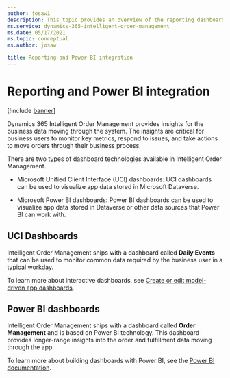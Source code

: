 ```yaml
---
author: josaw1
description: This topic provides an overview of the reporting dashboards available in Dynamics 365 Intelligent Order Management.
ms.service: dynamics-365-intelligent-order-management
ms.date: 05/17/2021
ms.topic: conceptual
ms.author: josaw

title: Reporting and Power BI integration
---
```



# Reporting and Power BI integration

[!include [banner](includes/banner.md)]


Dynamics 365 Intelligent Order Management provides insights for the business data moving through the system. The insights are critical for business users to monitor key metrics, respond to issues, and take actions to move orders through their business process.

There are two types of dashboard technologies available in Intelligent Order Management.

-   Microsoft Unified Client Interface (UCI) dashboards: UCI dashboards can be used to visualize app data stored in Microsoft Dataverse.

-   Microsoft Power BI dashboards: Power BI dashboards can be used to visualize app data stored in Dataverse or other data sources that Power BI can work with.

## UCI Dashboards

Intelligent Order Management ships with a dashboard called **Daily Events** that can be used to monitor common data required by the business user in a typical workday.

To learn more about interactive dashboards, see [Create or edit model-driven app dashboards](/powerapps/maker/model-driven-apps/create-edit-dashboards).

## Power BI dashboards

Intelligent Order Management ships with a dashboard called **Order Management** and is based on Power BI technology. This dashboard provides longer-range insights into the order and fulfillment data moving through the app.

To learn more about building dashboards with Power BI, see the [Power BI documentation](/power-bi/).
